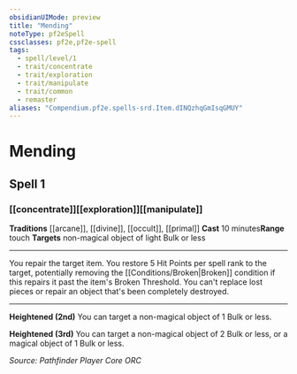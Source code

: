 ```yaml
---
obsidianUIMode: preview
title: "Mending"
noteType: pf2eSpell
cssclasses: pf2e,pf2e-spell
tags:
  - spell/level/1
  - trait/concentrate
  - trait/exploration
  - trait/manipulate
  - trait/common
  - remaster
aliases: "Compendium.pf2e.spells-srd.Item.dINQzhqGmIsqGMUY" 
---
```

# Mending   
## Spell 1
### [[concentrate]][[exploration]][[manipulate]]
**Traditions** [[arcane]], [[divine]], [[occult]], [[primal]]
**Cast** 10 minutes**Range** touch
**Targets** non-magical object of light Bulk or less
* * * 
You repair the target item. You restore 5 Hit Points per spell rank to the target, potentially removing the [[Conditions/Broken|Broken]] condition if this repairs it past the item's Broken Threshold. You can't replace lost pieces or repair an object that's been completely destroyed.

* * *

**Heightened (2nd)** You can target a non-magical object of 1 Bulk or less.

**Heightened (3rd)** You can target a non-magical object of 2 Bulk or less, or a magical object of 1 Bulk or less.

*Source: Pathfinder Player Core*
*ORC*